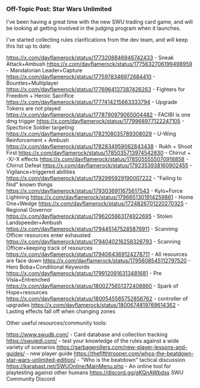 ### Off-Topic Post: Star Wars Unlimited

I've been having a great time with the new SWU trading card game, and will be looking at getting involved in the judging program when it launches.

I've started collecting rules clarifications from the dev team, and will keep this list up to date:

<https://x.com/davflamerock/status/1773208846946742433> - Sneak Attack+Ambush 
<https://x.com/davflamerock/status/1775632706199498959> - Mandalorian Leader+Capture
<https://x.com/davflamerock/status/1775978346972684410> - Bounties+Multiplayer 
<https://x.com/davflamerock/status/1776964137387426263> - Fighters for Freedom + Heroic Sacrifice 
<https://x.com/davflamerock/status/1777414215663333794> - Upgrade Tokens are not played 
<https://x.com/davflamerock/status/1778790979065004482> - FACIBI is one dmg trigger 
<https://x.com/davflamerock/status/1779968977122247105> - Specforce Soldier targeting 
<https://x.com/davflamerock/status/1782108035789308029> - U-Wing Reinforcement + Ambush 
<https://x.com/davflamerock/status/1782834959062843438> - Rukh + Shoot First 
<https://x.com/davflamerock/status/1785035713974542630> - Chirrut + -X/-X effects 
<https://x.com/davflamerock/status/1785055555070918858> - Chirrut Defeat
<https://x.com/davflamerock/status/1792353938160902455> - Vigilance+triggered abilities
<https://x.com/davflamerock/status/1792995929190007222> - "Failing to find" known things 
<https://x.com/davflamerock/status/1793036911675617543> - Kylo+Force Lightning 
<https://x.com/davflamerock/status/1796651301914259861> - Home One+Wedge
<https://x.com/davflamerock/status/1724826701220270325> - Regional Governor 
<https://x.com/davflamerock/status/1796205663174922695> - Stolen Landspeeder+Ambush 
<https://x.com/davflamerock/status/1794451475285876911> - Scanning Officer resources enter exhausted 
<https://x.com/davflamerock/status/1794040216258326793> - Scanning Officer+keeping track of resources 
<https://x.com/davflamerock/status/1794064369124278711> - All resources are face down 
<https://x.com/davflamerock/status/1795608545112797520> - Hero Boba+Conditional Keywords 
<https://x.com/davflamerock/status/1799120916313481681> - Pre Visla+Entrenched
<https://x.com/davflamerock/status/1800275651372408860> - Spark of Hope+resources
<https://x.com/davflamerock/status/1800545565752856762> - controller of upgrades
<https://x.com/davflamerock/status/1800674819769614362> - Lasting effects fall off when changing zones
 
Other useful resources/community tools:

<https://www.swudb.com/> - Card database and collection tracking
<https://swujedi.com/> - test your knowledge of the rules against a wide variety of scenarios
<https://garbagerollers.com/new-player-lessons-and-guides/> - new player guide
<https://thefifthtrooper.com/whos-the-beatdown-star-wars-unlimited-edition/>  - "Who is the beatdown" tactical discussion
<https://karabast.net/SWUOnline/MainMenu.php> - An online tool for playtesting against other humans
<https://discord.gg/gKQnAWbdss> SWU Community Discord